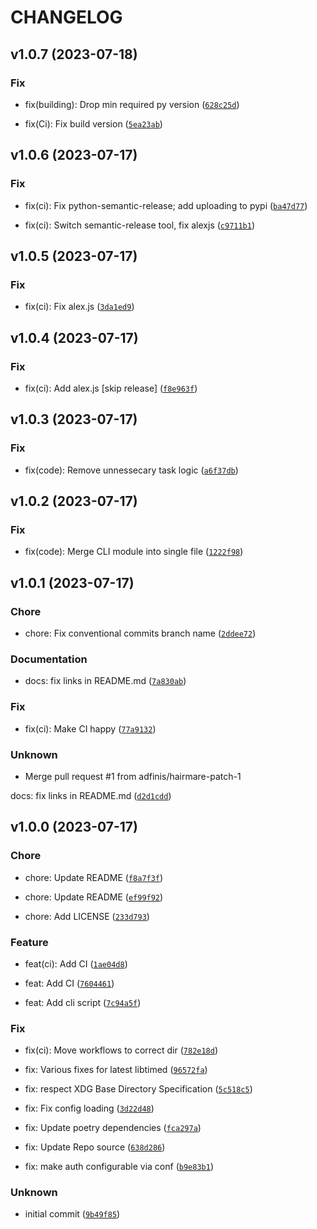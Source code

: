 # CHANGELOG



## v1.0.7 (2023-07-18)

### Fix

* fix(building): Drop min required py version ([`628c25d`](https://github.com/adfinis/timedctl/commit/628c25d7d4348f8bb58e96f7df4689f0e85a1b2c))

* fix(Ci): Fix build version ([`5ea23ab`](https://github.com/adfinis/timedctl/commit/5ea23ab258971eb37613b72a26e408ab2cfb117e))


## v1.0.6 (2023-07-17)

### Fix

* fix(ci): Fix python-semantic-release; add uploading to pypi ([`ba47d77`](https://github.com/adfinis/timedctl/commit/ba47d773102d9a48902acec3585fd7b19ae55481))

* fix(ci): Switch semantic-release tool, fix alexjs ([`c9711b1`](https://github.com/adfinis/timedctl/commit/c9711b16f601410632410471f7c15e8b79b951ce))


## v1.0.5 (2023-07-17)

### Fix

* fix(ci): Fix alex.js ([`3da1ed9`](https://github.com/adfinis/timedctl/commit/3da1ed9174b625a149797e545d2b86e0860686dd))


## v1.0.4 (2023-07-17)

### Fix

* fix(ci): Add alex.js [skip release] ([`f8e963f`](https://github.com/adfinis/timedctl/commit/f8e963faa83f3ff81250cd9065382521391b836e))


## v1.0.3 (2023-07-17)

### Fix

* fix(code): Remove unnessecary task logic ([`a6f37db`](https://github.com/adfinis/timedctl/commit/a6f37db3f86996d1d96b826014869aab6aa35055))


## v1.0.2 (2023-07-17)

### Fix

* fix(code): Merge CLI module into single file ([`1222f98`](https://github.com/adfinis/timedctl/commit/1222f98ed005f38e8f1aafd6f2bb3fe6934b2430))


## v1.0.1 (2023-07-17)

### Chore

* chore: Fix conventional commits branch name ([`2ddee72`](https://github.com/adfinis/timedctl/commit/2ddee722484328ca2d0ce5e33565e2269946bd46))

### Documentation

* docs: fix links in README.md ([`7a830ab`](https://github.com/adfinis/timedctl/commit/7a830ab5bc2a8205729f137ce31e8b08b80b30cf))

### Fix

* fix(ci): Make CI happy ([`77a9132`](https://github.com/adfinis/timedctl/commit/77a9132a55bae3a375d967cec49ca2607357b2f2))

### Unknown

* Merge pull request #1 from adfinis/hairmare-patch-1

docs: fix links in README.md ([`d2d1cdd`](https://github.com/adfinis/timedctl/commit/d2d1cdd81ae568416079dfc01b495779b47d3eed))


## v1.0.0 (2023-07-17)

### Chore

* chore: Update README ([`f8a7f3f`](https://github.com/adfinis/timedctl/commit/f8a7f3fb2d51aa14c714e34dbc38767e79103210))

* chore: Update README ([`ef99f92`](https://github.com/adfinis/timedctl/commit/ef99f9248bad4ae8d4c4f49cc14c3aad3ac149db))

* chore: Add LICENSE ([`233d793`](https://github.com/adfinis/timedctl/commit/233d7931ccdff38721691023c9a850390d83e30d))

### Feature

* feat(ci): Add CI ([`1ae04d8`](https://github.com/adfinis/timedctl/commit/1ae04d83776fe2ae02c84e77436130a64f9d01bf))

* feat: Add CI ([`7604461`](https://github.com/adfinis/timedctl/commit/76044616bd9b5aa127d24e4bb2db68f8af55247c))

* feat: Add cli script ([`7c94a5f`](https://github.com/adfinis/timedctl/commit/7c94a5f141fbbe6b71dae30ccea3b4b7a7bcb19a))

### Fix

* fix(ci): Move workflows to correct dir ([`782e18d`](https://github.com/adfinis/timedctl/commit/782e18d8d30419288223f3fcf8f990fcedb95dce))

* fix: Various fixes for latest libtimed ([`96572fa`](https://github.com/adfinis/timedctl/commit/96572fa6f9d621541842fc633c7587ab2f469e5b))

* fix: respect XDG Base Directory Specification ([`5c518c5`](https://github.com/adfinis/timedctl/commit/5c518c512803832830c61c46dc4541b7c7ac783e))

* fix: Fix config loading ([`3d22d48`](https://github.com/adfinis/timedctl/commit/3d22d4866fe79980066a5f4821a2a7e44ba1d836))

* fix: Update poetry dependencies ([`fca297a`](https://github.com/adfinis/timedctl/commit/fca297accf0ca7a306072baf637a73c1de30f06e))

* fix: Update Repo source ([`638d286`](https://github.com/adfinis/timedctl/commit/638d286b3cd6f2d7a653f626b312400e4c8c26cb))

* fix: make auth configurable via conf ([`b9e83b1`](https://github.com/adfinis/timedctl/commit/b9e83b18371db1cf69830690b16f4504294f0112))

### Unknown

* initial commit ([`9b49f85`](https://github.com/adfinis/timedctl/commit/9b49f858899a1bdb890f640c009041c525ddb2d9))
